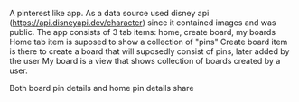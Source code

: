 A pinterest like app.
As a data source used disney api (https://api.disneyapi.dev/character) since it contained images and was public.
The app consists of 3 tab items: home, create board, my boards
Home tab item is suposed to show a collection of "pins"
Create board item is there to create a board that will suposedly consist of pins, later added by the user
My board is a view that shows collection of boards created by a user.

Both board pin details and home pin details share 
